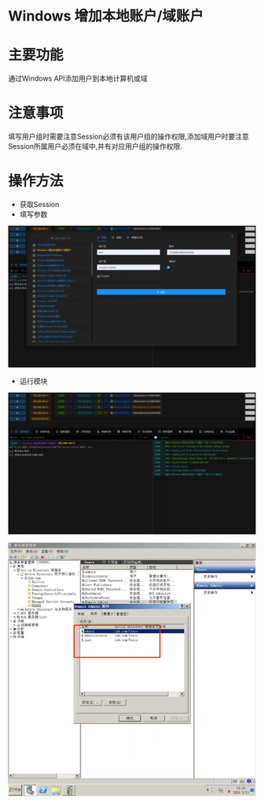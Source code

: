 # Windows 增加本地账户/域账户

# 主要功能
通过Windows API添加用户到本地计算机或域

# 注意事项
填写用户组时需要注意Session必须有该用户组的操作权限,添加域用户时要注意Session所属用户必须在域中,并有对应用户组的操作权限.

# 操作方法
+ 获取Session
+ 填写参数

![](img\Persistence_AccountManipulation_Windows\1.webp)

+ 运行模块

![](img\Persistence_AccountManipulation_Windows\2.webp)

![](img\Persistence_AccountManipulation_Windows\3.webp)


